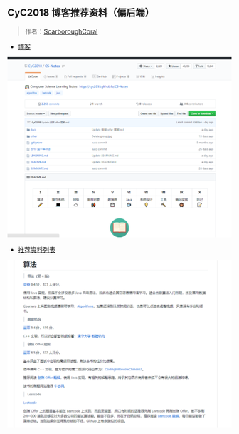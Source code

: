 ## CyC2018 博客推荐资料（偏后端）
> 作者：[ScarboroughCoral](https://github.com/ScarboroughCoral)

* [博客](https://github.com/CyC2018/CS-Notes)

![](./pics/cyc-blog.png)

* [推荐资料列表](https://github.com/CyC2018/CS-Notes/blob/master/LEARNING.md)

![](./pics/cyc-learning.png)
